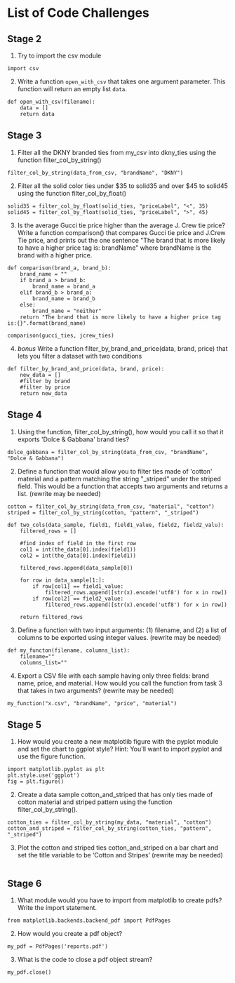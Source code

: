 # List of Code Challenges

## Stage 2

1. Try to import the csv module

`import csv`

2. Write a function `open_with_csv` that takes one argument parameter. This function will return an empty list `data`.

```
def open_with_csv(filename):
    data = []
    return data
```

## Stage 3

1. Filter all the DKNY branded ties from my_csv into dkny_ties using the function filter_col_by_string()

`filter_col_by_string(data_from_csv, "brandName", "DKNY")`

2. Filter all the solid color ties under $35 to solid35 and over $45 to solid45 using the function filter_col_by_float()

```
solid35 = filter_col_by_float(solid_ties, "priceLabel", "<", 35)
solid45 = filter_col_by_float(solid_ties, "priceLabel", ">", 45)
```

3. Is the average Gucci tie price higher than the average J. Crew tie price? Write a function comparison() that compares Gucci tie price and J.Crew Tie price, and prints out the one sentence "The brand that is more likely to have a higher price tag is: brandName" where brandName is the brand  with a higher price.

```
def comparison(brand_a, brand_b):
    brand_name = ""
    if brand_a > brand_b:
        brand_name = brand_a
    elif brand_b > brand_a:
        brand_name = brand_b
    else:
        brand_name = "neither"
    return "The brand that is more likely to have a higher price tag is:{}".format(brand_name)

comparison(gucci_ties, jcrew_ties)
```

4. *bonus* Write a function filter_by_brand_and_price(data, brand, price) that lets you filter a dataset with two conditions

```
def filter_by_brand_and_price(data, brand, price):
    new_data = []
    #filter by brand
    #filter by price
    return new_data
```

## Stage 4

1. Using the function, filter_col_by_string(), how would you call it so that it exports 'Dolce & Gabbana' brand ties?

```
dolce_gabbana = filter_col_by_string(data_from_csv, "brandName", "Dolce & Gabbana")
```

2. Define a function that would allow you to filter ties made of 'cotton' material and a pattern matching the string "_striped" under the striped field. This would be a function that accepts two arguments and returns a list.  (rewrite may be needed)

```
cotton = filter_col_by_string(data_from_csv, "material", "cotton")
striped = filter_col_by_string(cotton, "pattern", "_striped")

def two_cols(data_sample, field1, field1_value, field2, field2_valu):
    filtered_rows = []
    
    #find index of field in the first row
    col1 = int(the_data[0].index(field1))
    col2 = int(the_data[0].index(field1))

    filtered_rows.append(data_sample[0])

    for row in data_sample[1:]:
        if row[col1] == field1_value:
            filtered_rows.append([str(x).encode('utf8') for x in row])
        if row[col2] == field2_value:
            filtered_rows.append([str(x).encode('utf8') for x in row])
            
    return filtered_rows
```

3. Define a function with two input arguments: (1) filename, and (2) a list of columns to be exported using integer values. (rewrite may be needed)

```
def my_functon(filename, columns_list):
    filename=""
    columns_list=""
```

4. Export a CSV file with each sample having only three fields: brand name, price, and material. How would you call the function from task 3 that takes in two arguments? (rewrite may be needed)

```
my_function("x.csv", "brandName", "price", "material")
```

## Stage 5

1. How would you create a new matplotlib figure with the pyplot module and set the chart to ggplot style? Hint: You'll want to import pyplot and use the figure function. 

```
import matplotlib.pyplot as plt
plt.style.use('ggplot') 
fig = plt.figure() 
```

2. Create a data sample cotton_and_striped that has only ties made of cotton material and striped pattern using the function filter_col_by_string(). 

```
cotton_ties = filter_col_by_string(my_data, "material", "cotton")
cotton_and_striped = filter_col_by_string(cotton_ties, "pattern", "_striped")
```

3. Plot the cotton and striped ties cotton_and_striped on a bar chart and set the title variable to be ‘Cotton and Stripes’ (rewrite may be needed)

```

```

## Stage 6

1. What module would you have to import from matplotlib to create pdfs? Write the import statement.

```
from matplotlib.backends.backend_pdf import PdfPages
```

2. How would you create a pdf object?

```
my_pdf = PdfPages('reports.pdf')
```

3. What is the code to close a pdf object stream?

```
my_pdf.close()
``` 
